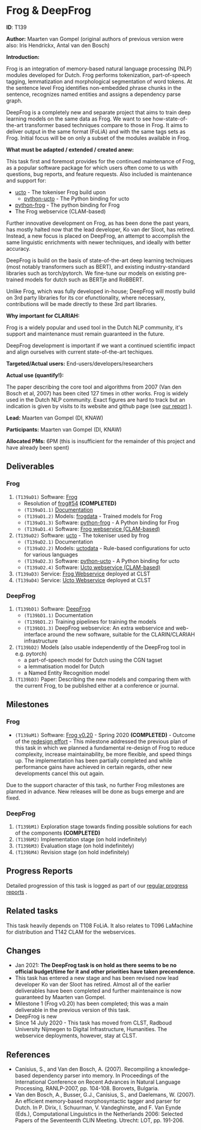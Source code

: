 # Frog & DeepFrog

**ID**: T139

**Author:** Maarten van Gompel (original authors of previous version were also: Iris Hendrickx, Antal van den Bosch)

**Introduction:**

Frog is an integration of memory-based natural language
processing (NLP) modules developed for Dutch. Frog performs tokenization,
part-of-speech tagging, lemmatization and morphological segmentation of word
tokens. At the sentence level Frog identifies non-embedded phrase chunks in the
sentence, recognizes named entities and assigns a dependency parse graph.

DeepFrog is a completely new and separate project that aims to train deep learning models on the same data as Frog. We
want to see how-state-of-the-art transformer based techniques compare to those in Frog. It aims to deliver output in the
same format (FoLiA) and with the same tags sets as Frog. Initial focus will be on only a subset of the modules available
in Frog.

**What must be adapted / extended / created anew:**

This task first and foremost provides for the continued maintenance of Frog, as a popular software package for which
users often come to us with questions, bug reports, and feature requests. Also included is maintenance and support for:

* [ucto](https://github.com/LanguageMachines/ucto) - The tokeniser Frog build upon
    * [python-ucto](https://github.com/LanguageMachines/python-ucto) - The Python binding for ucto
* [python-frog](https://github.com/LanguageMachines/python-frog) - The python binding for Frog
* The Frog webservice (CLAM-based)

Further innovative development on Frog, as has been done the past years, has mostly halted now that the lead developer, Ko van
der Sloot, has retired. Instead, a new focus is placed on DeepFrog, an attempt to accomplish the same linguistic
enrichments with newer techniques, and ideally with better accuracy.

DeepFrog is build on the basis of state-of-the-art deep learning techniques (most notably transformers such as BERT), and existing industry-standard libraries such as torch/pytorch. We fine-tune our models on existing pre-trained models for dutch such as BERTje and RoBBERT.

Unlike Frog, which was fully developed in-house; DeepFrog will mostly build on 3rd party libraries for its cor efunctionality, where necessary, contributions will be made directly to these 3rd part libraries.

**Why important for CLARIAH:**

Frog is a widely popular and used tool in the Dutch NLP community, it's support and maintenance must remain guaranteed in the future.

DeepFrog development is important if we want a continued scientific impact and align ourselves with current state-of-the-art techiques.

**Targeted/Actual users:** End-users/developers/researchers

**Actual use (quantify!):**

The paper describing the core tool and algorithms from 2007 (Van den Bosch et
al, 2007) has been cited 127 times in other works. Frog is widely used in the
Dutch NLP community. Exact figures are hard to track but an indication is given
by visits to its website and github page (see [our report](https://applejack.science.ru.nl/lamastats/lamastats.html#frog) ).

**Lead:** Maarten van Gompel (DI, KNAW)

**Participants:** Maarten van Gompel (DI, KNAW)

**Allocated PMs:** 6PM (this is insufficient for the remainder of this project and have already been spent)

## Deliverables

### Frog

1. ``(T139aD1)`` Software: [Frog](https://github.com/LanguageMachines/frog)
	* Resolution of [frog#54](https://github.com/LanguageMachines/frog/issues/54) **(COMPLETED)**
    * ``(T139aD1.1)`` [Documentation](https://frognlp.readthedocs.io/)
    * ``(T139aD1.2)`` Models: [frogdata](https://github.com/LanguageMachines/frogdata) - Trained models for Frog
    * ``(T139aD1.3)`` Software: [python-frog](https://github.com/proycon/python-frog) - A Python binding for Frog
    * ``(T139aD1.4)`` Software: [Frog webservice (CLAM-based)](https://github.com/proycon/clamservices)
2. ``(T139aD2)`` Software: [ucto](https://github.com/proycon/ucto) - The tokeniser used by frog
    * ``(T139aD2.1)`` Documentation
    * ``(T139aD2.2)`` Models: [uctodata](https://github.com/LanguageMachines/frogdata) - Rule-based configurations for
        ucto for various languages
    * ``(T139aD2.3)`` Software: [python-ucto](https://github.com/proycon/python-ucto) - A Python binding for ucto
    * ``(T139aD2.4)`` Software: [Ucto webservice (CLAM-based)](https://github.com/proycon/clamservices)
3. ``(T139aD3)`` Service: [Frog Webservice](https://webservices.cls.ru.nl/) deployed at CLST
4. ``(T139aD4)`` Service: [Ucto Webservice](https://webservices.cls.ru.nl/) deployed at CLST

### DeepFrog

1. ``(T139bD1)`` Software: [DeepFrog](https://github.com/proycon/deepfrog)
    * ``(T139bD1.1)`` Documentation
    * ``(T139bD1.2)`` Training pipelines for training the models
    * ``(T139bD1.3)`` DeepFrog webservice: An extra webservice and web-interface around the new software, suitable for the CLARIN/CLARIAH infrastructure
2. ``(T139bD2)`` Models (also usable independently of the DeepFrog tool in e.g. pytorch)
    * a part-of-speech model for Dutch using the CGN tagset
    * a lemmatisation model for Dutch
    * a Named Entity Recognition model
2. ``(T139bD3)`` Paper: Describing the new models and comparing them with the current Frog,
   to be published either at a conference or journal.

## Milestones

### Frog

* ``(T139aM1)`` Software: [Frog v0.20](https://github.com/LanguageMachines/frog/milestone/1) - Spring 2020 **(COMPLETED)** - Outcome of the [redesign
   effort](https://github.com/LanguageMachines/frog/issues/54) - This milestone addressed the previous
   plan of this task in which we planned a fundamental re-design of Frog to reduce complexity, increase maintainability, be more flexible, and speed things up. The  implementation has been partially completed and while performance gains have achieved in certain regards, other new developments cancel this out again.

Due to the support character of this task, no further Frog milestones are planned in advance. New releases will be done
as bugs emerge and are fixed.

### DeepFrog

1. ``(T139bM1)`` Exploration stage towards finding possible solutions for each of the components **(COMPLETED)**
2. ``(T139bM2)`` Implementation stage (on hold indefinitely)
3. ``(T139bM3)`` Evaluation stage (on hold indefinitely)
4. ``(T139bM4)`` Revision stage (on hold indefinitely)

## Progress Reports

Detailed progression of this task is logged as part of our [regular progress reports](https://github.com/LanguageMachines/releasereport/tree/master/reports) .

## Related tasks

This task heavily depends on T108 FoLiA. It also relates to T096 LaMachine for distribution and T142 CLAM for the webservices.

## Changes

* Jan 2021: **The DeepFrog task is on hold as there seems to be no official budget/time for it and other priorities have taken precendence.**
* This task has entered a new stage and has been revised now lead developer Ko van der Sloot has retired. Almost all of the earlier deliverables have been completed and further maintenaince is now guaranteed by Maarten van Gompel.
* Milestone 1 (Frog v0.20) has been completed; this was a main deliverable in the previous version of this task.
* DeepFrog is new
* Since 14 July 2020 - This task has moved from CLST, Radboud University Nijmegen to Digital Infrastructure, Humanities.
    The webservice deployments, however, stay at CLST.

## References

* Canisius, S., and Van den Bosch, A. (2007). Recompiling a knowledge-based dependency parser into memory. In Proceedings of the International Conference on Recent Advances in Natural Language Processing, RANLP-2007, pp. 104-108. Borovets, Bulgaria.
* Van den Bosch, A., Busser, G.J., Canisius, S., and Daelemans, W. (2007). An efficient memory-based morphosyntactic tagger and parser for Dutch. In P. Dirix, I. Schuurman, V. Vandeghinste, and F. Van Eynde (Eds.), Computational Linguistics in the Netherlands 2006: Selected Papers of the Seventeenth CLIN Meeting. Utrecht: LOT, pp. 191-206.
